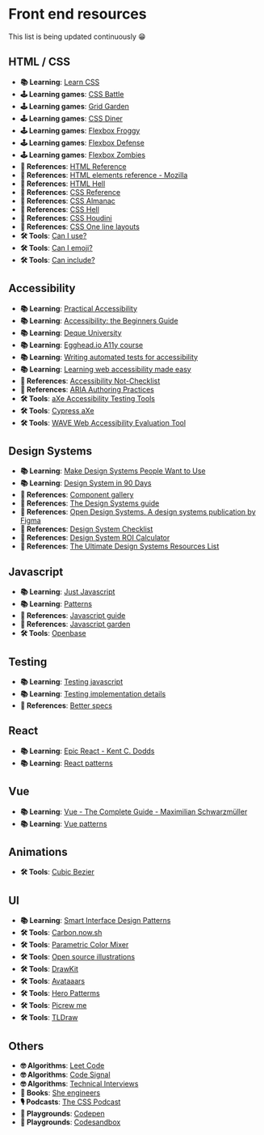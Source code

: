 # Front end resources

This list is being updated continuously 😁

## HTML / CSS
- __📚 Learning__: [Learn CSS](https://web.dev/learn/css/)
- __🕹 Learning games__: [CSS Battle](https://cssbattle.dev/)
- __🕹 Learning games__: [Grid Garden](https://cssgridgarden.com/#es)
- __🕹 Learning games__: [CSS Diner](https://flukeout.github.io/)
- __🕹 Learning games__: [Flexbox Froggy](https://flexboxfroggy.com/#es)
- __🕹 Learning games__: [Flexbox Defense](http://www.flexboxdefense.com/)
- __🕹 Learning games__: [Flexbox Zombies](https://flexboxzombies.com/p/flexbox-zombies)
- __📃 References__: [HTML Reference](https://htmlreference.io/)
- __📃 References__: [HTML elements reference - Mozilla](https://developer.mozilla.org/en-US/docs/Web/HTML/Element)
- __📃 References__: [HTML Hell](https://www.htmhell.dev/)
- __📃 References__: [CSS Reference](https://cssreference.io/)
- __📃 References__: [CSS Almanac](https://almanac.httparchive.org/en/2020/css)
- __📃 References__: [CSS Hell](https://csshell.dev/)
- __📃 References__: [CSS Houdini](https://houdini.how/)
- __📃 References__: [CSS One line layouts](https://web.dev/one-line-layouts/)
- __🛠 Tools__: [Can I use?](https://caniuse.com/)
- __🛠 Tools__: [Can I emoji?](https://caniemoji.com/)
- __🛠 Tools__: [Can include?](https://caninclude.glitch.me/)

## Accessibility
- __📚 Learning__: [Practical Accessibility](https://practical-accessibility.today/)
- __📚 Learning__: [Accessibility: the Beginners Guide](https://www.deque.com/web-accessibility-beginners-guide/)
- __📚 Learning__: [Deque University](https://dequeuniversity.com)
- __📚 Learning__: [Egghead.io A11y course](https://egghead.io/courses/start-building-accessible-web-applications-today)
- __📚 Learning__: [Writing automated tests for accessibility](https://www.24a11y.com/2017/writing-automated-tests-accessibility/)
- __📚 Learning__: [Learning web accessibility made easy](https://a11yphant.com/)
- __📃 References__: [Accessibility Not-Checklist](https://not-checklist.intopia.digital/)
- __📃 References__: [ARIA Authoring Practices](https://www.w3.org/TR/wai-aria-practices-1.1/)
- __🛠 Tools__: [aXe Accessibility Testing Tools](https://deque.com/axe)
- __🛠 Tools__: [Cypress aXe](https://www.npmjs.com/package/cypress-axe)
- __🛠 Tools__: [WAVE Web Accessibility Evaluation Tool](https://wave.webaim.org/)

## Design Systems
- __📚 Learning__: [Make Design Systems People Want to Use](https://danmall.com/products/make-design-systems-people-want-to-use/)
- __📚 Learning__: [Design System in 90 Days](https://danmall.com/products/design-system-in-90-days/)
- __📃 References__: [Component gallery](https://component.gallery/)
- __📃 References__: [The Design Systems guide](https://thedesignsystem.guide/)
- __📃 References__: [Open Design Systems. A design systems publication by Figma](https://www.designsystems.com/open-design-systems/)
- __📃 References__: [Design System Checklist](https://www.designsystemchecklist.com/)
- __📃 References__: [Design System ROI Calculator](https://www.knapsack.cloud/calculator)
- __📃 References__: [The Ultimate Design Systems Resources List](https://designstrategy.guide/design-management/the-ultimate-design-systems-resources-list/)

## Javascript
- __📚 Learning__: [Just Javascript](https://justjavascript.com/)
- __📚 Learning__: [Patterns](https://www.patterns.dev/)
- __📃 References__: [Javascript guide](https://developer.mozilla.org/en-US/docs/Web/JavaScript/Guide)
- __📃 References__: [Javascript garden](http://bonsaiden.github.io/JavaScript-Garden/)
- __🛠 Tools__: [Openbase](https://openbase.com/)

## Testing
- __📚 Learning__: [Testing javascript](https://testingjavascript.com/)
- __📚 Learning__: [Testing implementation details](https://kentcdodds.com/blog/testing-implementation-details)
- __📃 References__: [Better specs](http://www.betterspecs.org/)

## React
- __📚 Learning__: [Epic React - Kent C. Dodds](https://epicreact.dev/learn)
- __📚 Learning__: [React patterns](https://reactpatterns.com/)

## Vue
- __📚 Learning__: [Vue - The Complete Guide - Maximilian Schwarzmüller](https://www.udemy.com/course/vuejs-2-the-complete-guide/)
- __📚 Learning__: [Vue patterns](https://learn-vuejs.github.io/vue-patterns/)

## Animations
- __🛠 Tools__: [Cubic Bezier](https://cubic-bezier.com/#.17,.67,.83,.67)

## UI
- __📚 Learning__: [Smart Interface Design Patterns](https://smart-interface-design-patterns.com/)
- __🛠 Tools__: [Carbon.now.sh](https://carbon.now.sh/)
- __🛠 Tools__: [Parametric Color Mixer](https://colormixer.web.app/)
- __🛠 Tools__: [Open source illustrations](https://undraw.co/)
- __🛠 Tools__: [DrawKit](https://drawkit.com/)
- __🛠 Tools__: [Avataaars](https://avataaars.com/)
- __🛠 Tools__: [Hero Patterms](http://www.heropatterns.com/)
- __🛠 Tools__: [Picrew me](https://picrew.me/)
- __🛠 Tools__: [TLDraw](https://www.tldraw.com/)

## Others
- __🤓 Algorithms__: [Leet Code](https://leetcode.com/)
- __🤓 Algorithms__: [Code Signal](https://codesignal.com/)
- __🤓 Algorithms__: [Technical Interviews](https://technicalinterviews.dev/login)
- __📖 Books__: [She engineers](https://www.amazon.com/She-Engineers-Outsmart-Potential-Engineering-ebook/dp/B0795N6N37)
- __🎙 Podcasts__: [The CSS Podcast](https://pod.link/thecsspodcast)
- __🧩 Playgrounds__: [Codepen](https://codepen.io/)
- __🧩 Playgrounds__: [Codesandbox](https://codesandbox.io/)
